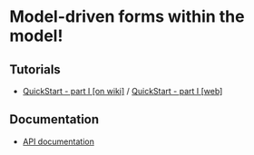 # Model-driven forms within the model! 

## Tutorials
* [QuickStart - part I [on wiki]](https://github.com/mat3e/dorf/wiki/QuickStart) / [QuickStart - part I [web]](https://mat3e.github.io/dorf/tutorial/quickstart-1.html)

## Documentation
* [API documentation](https://mat3e.github.io/dorf/api/)
